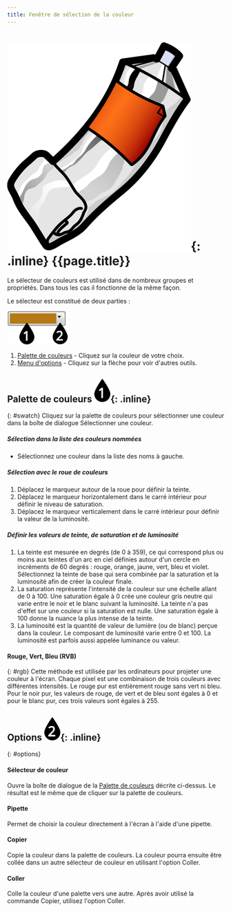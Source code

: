 ```yaml
---
title: Fenêtre de sélection de la couleur
---
```


# ![images/paint.svg](images/paint.svg){: .inline} {{page.title}}
Le sélecteur de couleurs est utilisé dans de nombreux groupes et propriétés.  Dans tous les cas il fonctionne de la même façon. 


Le sélecteur est constitué de deux parties :

![images/colorswatch-002.svg](images/colorswatch-002.svg)

1. [Palette de couleurs](#swatch) - Cliquez sur la couleur de votre choix.
1. [Menu d'options](#options) - Cliquez sur la flèche pour voir d'autres outils.

## Palette de couleurs ![images/callout-1-vertical.svg](images/callout-1-vertical.svg){: .inline}
{: #swatch}
Cliquez sur la palette de couleurs pour sélectionner une couleur dans la boîte de dialogue Sélectionner une couleur.

##### Sélection dans la liste des couleurs nommées
* Sélectionnez une couleur dans la liste des noms à gauche. 

##### Sélection avec le roue de couleurs
1. Déplacez le marqueur autour de la roue pour définir la teinte.
1. Déplacez le marqueur horizontalement dans le carré intérieur pour définir le niveau de saturation.
1. Déplacez le marqueur verticalement dans le carré intérieur pour définir la valeur de la luminosité.

##### Définir les valeurs de teinte, de saturation et de luminosité
1. La teinte est mesurée en degrés (de 0 à 359), ce qui correspond plus ou moins aux teintes d'un arc en ciel définies autour d'un cercle en incréments de 60 degrés : rouge, orange, jaune, vert, bleu et violet.  Sélectionnez la teinte de base qui sera combinée par la saturation et la luminosité afin de créer la couleur finale. 
1. La saturation représente l'intensité de la couleur sur une échelle allant de 0 à 100. Une saturation égale à 0 crée une couleur gris neutre qui varie entre le noir et le blanc suivant la luminosité. La teinte n'a pas d'effet sur une couleur si la saturation est nulle. Une saturation égale à 100 donne la nuance la plus intense de la teinte.
1. La luminosité est la quantité de valeur de lumière (ou de blanc) perçue dans la couleur. Le composant de luminosité varie entre 0 et 100. La luminosité est parfois aussi appelée luminance ou valeur.

#### Rouge, Vert, Bleu (RVB)
{: #rgb}
Cette méthode est utilisée par les ordinateurs pour projeter une couleur à l'écran. Chaque pixel est une combinaison de trois couleurs avec différentes intensités. Le rouge pur est entièrement rouge sans vert ni bleu. Pour le noir pur, les valeurs de rouge, de vert et de bleu sont égales à 0 et pour le blanc pur, ces trois valeurs sont égales à 255.

## Options ![images/callout-2-vertical.svg](images/callout-2-vertical.svg){: .inline}
{: #options}

#### Sélecteur de couleur
Ouvre la boîte de dialogue de la [Palette de couleurs](#swatch) décrite ci-dessus. Le résultat est le même que de cliquer sur la palette de couleurs. 

#### Pipette
Permet de choisir la couleur directement à l'écran à l'aide d'une pipette.

#### Copier
Copie la couleur dans la palette de couleurs. La couleur pourra ensuite être collée dans un autre sélecteur de couleur en utilisant l'option Coller. 

#### Coller
Colle la couleur d'une palette vers une autre. Après avoir utilisé la commande Copier, utilisez l'option Coller. 